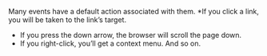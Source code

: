 Many events have a default action associated with them. 
*If you click
a link, you will be taken to the link’s target. 
* If you press the
down arrow, the browser will scroll the page down. 
* If you right-click,
you’ll get a context menu. And so on.
